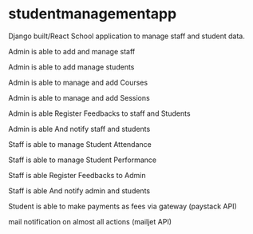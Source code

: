 # studentmanagementapp
Django built/React School application to manage staff and student data.

Admin is able to add and manage staff

Admin is able to add manage students

Admin is able to manage and add Courses

Admin is able to manage and add Sessions

Admin is able Register Feedbacks to staff and Students

Admin is able And notify staff and students

Staff is able to manage  Student Attendance

Staff is able to manage  Student Performance

Staff is able Register Feedbacks to Admin

Staff is able And notify admin and students

Student is able to make payments as fees via gateway (paystack API)

mail notification on almost all actions (mailjet API)
